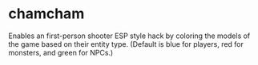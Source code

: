 # chamcham

Enables an first-person shooter ESP style hack by coloring the models of the game based on their entity type. (Default is blue for players, red for monsters, and green for NPCs.)